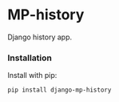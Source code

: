 # MP-history

Django history app.

### Installation

Install with pip:

```
pip install django-mp-history
```
